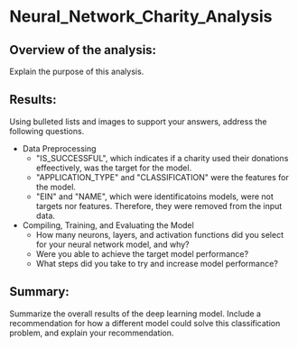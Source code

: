 # Neural_Network_Charity_Analysis
## Overview of the analysis: 
Explain the purpose of this analysis.

## Results: 
Using bulleted lists and images to support your answers, address the following questions.

- Data Preprocessing
  - "IS_SUCCESSFUL", which indicates if a charity used their donations effeectively, was the target for the model.
  - "APPLICATION_TYPE" and "CLASSIFICATION" were the features for the model.
  - "EIN" and "NAME", which were identificatoins models, were not targets nor features. Therefore, they were removed from the input data.
- Compiling, Training, and Evaluating the Model
  - How many neurons, layers, and activation functions did you select for your neural network model, and why?
  - Were you able to achieve the target model performance?
  - What steps did you take to try and increase model performance?

## Summary: 
Summarize the overall results of the deep learning model. Include a recommendation for how a different model could solve this classification problem, and explain your recommendation.
